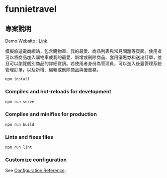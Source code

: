 # funnietravel

## 專案說明

Demo Website : [Link](https://pages.github.com/).

模擬旅遊電商網站，包含購物車、我的最愛、商品列表與常見問題等頁面。使用者可以將商品加入購物車或我的最愛、新增或刪除商品、套用優惠劵和送出訂單，並且可以瀏覽個別商品的詳細資訊。若使用者身份為管理員，可以進入後臺管理系統管理訂單，以及新增、編輯或刪除商品與優惠劵。

```
npm install
```

### Compiles and hot-reloads for development
```
npm run serve
```

### Compiles and minifies for production
```
npm run build
```

### Lints and fixes files
```
npm run lint
```

### Customize configuration
See [Configuration Reference](https://cli.vuejs.org/config/).
